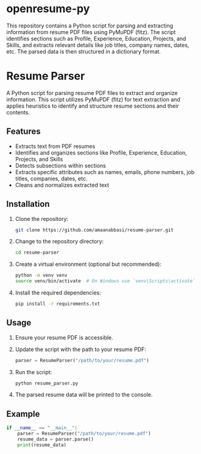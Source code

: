 # openresume-py
This repository contains a Python script for parsing and extracting information from resume PDF files using PyMuPDF (fitz). The script identifies sections such as Profile, Experience, Education, Projects, and Skills, and extracts relevant details like job titles, company names, dates, etc. The parsed data is then structured in a dictionary format.

# Resume Parser

A Python script for parsing resume PDF files to extract and organize information. This script utilizes PyMuPDF (fitz) for text extraction and applies heuristics to identify and structure resume sections and their contents.

## Features

- Extracts text from PDF resumes
- Identifies and organizes sections like Profile, Experience, Education, Projects, and Skills
- Detects subsections within sections
- Extracts specific attributes such as names, emails, phone numbers, job titles, companies, dates, etc.
- Cleans and normalizes extracted text

## Installation

1. Clone the repository:

    ```bash
    git clone https://github.com/amaanabbasi/resume-parser.git
    ```

2. Change to the repository directory:

    ```bash
    cd resume-parser
    ```

3. Create a virtual environment (optional but recommended):

    ```bash
    python -m venv venv
    source venv/bin/activate  # On Windows use `venv\Scripts\activate`
    ```

4. Install the required dependencies:

    ```bash
    pip install -r requirements.txt
    ```

## Usage

1. Ensure your resume PDF is accessible.

2. Update the script with the path to your resume PDF:

    ```python
    parser = ResumeParser("/path/to/your/resume.pdf")
    ```

3. Run the script:

    ```bash
    python resume_parser.py
    ```

4. The parsed resume data will be printed to the console.

## Example

```python
if __name__ == "__main__":
    parser = ResumeParser("/path/to/your/resume.pdf")
    resume_data = parser.parse()
    print(resume_data)

